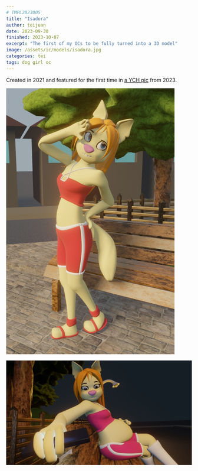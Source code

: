 ```yaml
---
# TMPL2023005
title: "Isadora"
author: teijuan
date: 2023-09-30
finished: 2023-10-07
excerpt: "The first of my OCs to be fully turned into a 3D model"
image: /assets/ic/models/isadora.jpg
categories: tei
tags: dog girl oc
---
```


Created in 2021 and featured for the first time in [a YCH pic](https://www.furaffinity.net/view/53011705/) from 2023.

![isadora](../../assets/img/models/tei-isadora-0001.png)

![isadora](../../assets/img/models/tei-isadora-0003.png)
